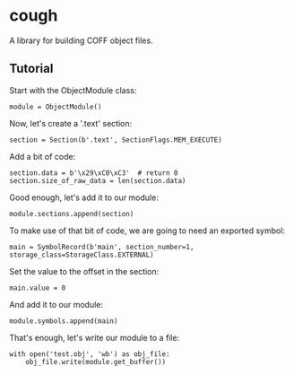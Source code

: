 cough
=====

A library for building COFF object files.


Tutorial
--------

Start with the ObjectModule class:

    module = ObjectModule()

Now, let's create a '.text' section:

    section = Section(b'.text', SectionFlags.MEM_EXECUTE)

Add a bit of code:

    section.data = b'\x29\xC0\xC3'  # return 0
    section.size_of_raw_data = len(section.data)

Good enough, let's add it to our module:

    module.sections.append(section)

To make use of that bit of code, we are going to need an exported symbol:

    main = SymbolRecord(b'main', section_number=1, storage_class=StorageClass.EXTERNAL)

Set the value to the offset in the section:

    main.value = 0

And add it to our module:

    module.symbols.append(main)

That's enough, let's write our module to a file:

    with open('test.obj', 'wb') as obj_file:
        obj_file.write(module.get_buffer())
